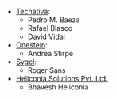 - [Tecnativa](https://www.tecnativa.com):
  - Pedro M. Baeza
  - Rafael Blasco
  - David Vidal
- [Onestein](https://onestein.eu):
  - Andrea Stirpe
- [Sygel](https://www.sygel.es):
  - Roger Sans
- [Heliconia Solutions Pvt. Ltd.](https://www.heliconia.io)
  - Bhavesh Heliconia
